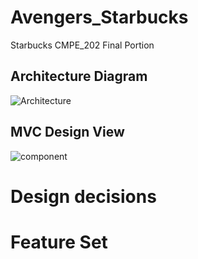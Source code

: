 # Avengers_Starbucks
Starbucks CMPE_202 Final Portion


## Architecture Diagram

![Architecture](https://user-images.githubusercontent.com/42687329/57512590-e99a4680-72c0-11e9-8283-c7317783fcf9.png)

## MVC Design View

![component](https://user-images.githubusercontent.com/42687329/57514346-2405e280-72c5-11e9-9782-35c866bee80e.png)

# Design decisions

# Feature Set

